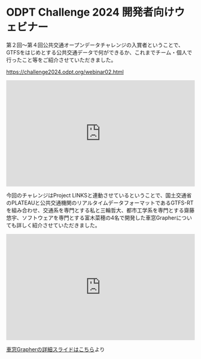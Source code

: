 # ODPT Challenge 2024 開発者向けウェビナー

第２回～第４回公共交通オープンデータチャレンジの入賞者ということで、GTFSをはじめとする公共交通データで何ができるか、これまでチーム・個人で行ったこと等をご紹介させていただきました。

https://challenge2024.odpt.org/webinar02.html

<div style="position: relative; width: 100%; height: 0; padding-bottom: 56.25%;">
  <iframe src="https://takoyaki-3.github.io/takoyaki3-com-data/contents/slide/webinar02-06.pdf" style="position: absolute; top: 0; left: 0; width: 100%; height: 100%;" frameborder="0"></iframe>
</div>

今回のチャレンジはProject LINKSと連動させているということで、国土交通省のPLATEAUと公共交通機関のリアルタイムデータフォーマットであるGTFS-RTを組み合わせ、交通系を専門とする私と三輪哲大、都市工学系を専門とする齋藤悠宇、ソフトウェアを専門とする富木菜穂の4名で開発した車窓Grapherについても詳しく紹介させていただきました。

<div style="position: relative; width: 100%; height: 0; padding-bottom: 56.25%;">
  <iframe src="https://takoyaki-3.github.io/takoyaki3-com-data/contents/slide/20240309-UDC23-140-WindowGrapher.pdf" style="position: absolute; top: 0; left: 0; width: 100%; height: 100%;" frameborder="0"></iframe>
</div>


[車窓Grapherの詳細スライドはこちら](https://github.com/window-grapher/slides/blob/main/20240309-UDC23-140-WindowGrapher.pdf)より